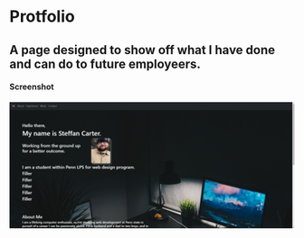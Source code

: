 # Protfolio

## A page designed to show off what I have done and can do to future employeers.

#### Screenshot 
![](assets/images/screencap.jpg)